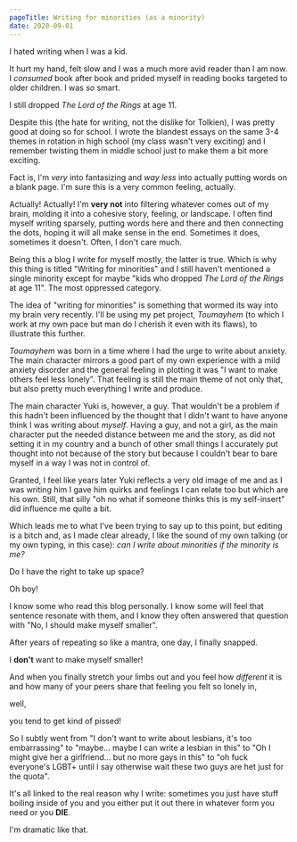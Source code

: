 ```yaml
---
pageTitle: Writing for minorities (as a minority)
date: 2020-09-01
---
```


I hated writing when I was a kid.

It hurt my hand, felt slow and I was a much more avid reader than I am now. I *consumed* book after book and prided myself in reading books targeted to older children. I was *so* smart.

I still dropped *The Lord of the Rings* at age 11.

Despite this (the hate for writing, not the dislike for Tolkien), I was pretty good at doing so for school. I wrote the blandest essays on the same 3-4 themes in rotation in high school (my class wasn't very exciting) and I remember twisting them in middle school just to make them a bit more exciting.

Fact is, I'm *very* into fantasizing and *way less* into actually putting words on a blank page. I'm sure this is a very common feeling, actually.

Actually! Actually! I'm **very not** into filtering whatever comes out of my brain, molding it into a cohesive story, feeling, or landscape. I often find myself writing sparsely, putting words here and there and then connecting the dots, hoping it will all make sense in the end. Sometimes it does, sometimes it doesn't. Often, I don't care much.

Being this a blog I write for myself mostly, the latter is true. Which is why this thing is titled "Writing for minorities" and I still haven't mentioned a single minority except for maybe "kids who dropped *The Lord of the Rings* at age 11". The most oppressed category.

The idea of "writing for minorities" is something that wormed its way into my brain very recently. I'll be using my pet project, *Toumayhem* (to which I work at my own pace but man do I cherish it even with its flaws), to illustrate this further.

*Toumayhem* was born in a time where I had the urge to write about anxiety. The main character mirrors a good part of my own experience with a mild anxiety disorder and the general feeling in plotting it was "I want to make others feel less lonely". That feeling is still the main theme of not only that, but also pretty much everything I write and produce.

The main character Yuki is, however, a guy. That wouldn't be a problem if this hadn't been influenced by the thought that I didn't want to have anyone think I was writing about *myself*. Having a guy, and not a girl, as the main character put the needed distance between me and the story, as did not setting it in my country and a bunch of other small things I accurately put thought into not because of the story but because I couldn't bear to bare myself in a way I was not in control of.

Granted, I feel like years later Yuki reflects a very old image of me and as I was writing him I gave him quirks and feelings I can relate too but which are his own. Still, that silly "oh no what if someone thinks this is my self-insert" did influence me quite a bit.

Which leads me to what I've been trying to say up to this point, but editing is a bitch and, as I made clear already, I like the sound of my own talking (or my own typing, in this case): *can I write about minorities if the minority is me?*

Do I have the right to take up space?

Oh boy!

I know some who read this blog personally. I know some will feel that sentence resonate with them, and I know they often answered that question with "No, I should make myself smaller".

After years of repeating so like a mantra, one day, I finally snapped.

I **don't** want to make myself smaller!

And when you finally stretch your limbs out and you feel how *different* it is and how many of your peers share that feeling you felt so lonely in,

well,

you tend to get kind of pissed!

So I subtly went from "I don't want to write about lesbians, it's too embarrassing" to "maybe... maybe I can write a lesbian in this" to "Oh I might give her a girlfriend... but no more gays in this" to "oh fuck everyone's LGBT+ until I say otherwise wait these two guys are het just for the quota".

It's all linked to the real reason why I write: sometimes you just have stuff boiling inside of you and you either put it out there in whatever form you need or you **DIE**.

I'm dramatic like that.